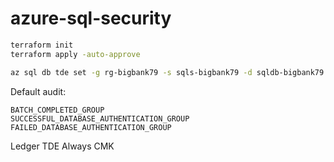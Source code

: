 # azure-sql-security


```sh
terraform init
terraform apply -auto-approve
```

```sh
az sql db tde set -g rg-bigbank79 -s sqls-bigbank79 -d sqldb-bigbank79 --status Enabled
```

Default audit:

```
BATCH_COMPLETED_GROUP
SUCCESSFUL_DATABASE_AUTHENTICATION_GROUP
FAILED_DATABASE_AUTHENTICATION_GROUP
```


Ledger
TDE
Always
CMK